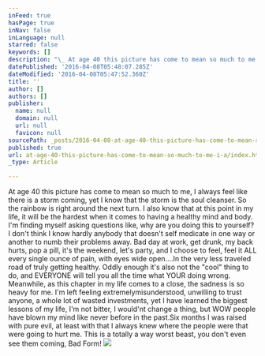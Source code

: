 ```yaml
---
inFeed: true
hasPage: true
inNav: false
inLanguage: null
starred: false
keywords: []
description: "\_ At age 40 this picture has come to mean so much to me, I always feel like there\_is a storm coming, yet I know that the storm is the soul cleanser. So the rainbow is right around the next turn. I also know that at this point in my life, it will be the hardest when\_it comes to having a healthy mind and body. I'm finding myself asking questions like, why are you doing this to yourself? I don't think I know hardly anybody that doesn't self medicate in one way or another to numb their\_problems\_away. Bad day at work, get drunk, my back hurts, pop a pill, it's the weekend, let's party, and I choose to feel, feel it ALL every single ounce of pain, with eyes wide open....In the very less traveled road of truly getting healthy. Oddly enough it's\_also not the \"cool\" thing to do, and EVERYONE will tell you all the time what YOUR doing wrong. \_Meanwhile, as\_this chapter in my life comes to a close, the\_sadness is so heavy for me. I'm left\_feeling \_extremelymisunderstood, unwilling to trust anyone, \_a whole lot of wasted investments, yet I\_have learned the biggest lessons of my life, I'm not bitter, I would'nt\_change a thing, but WOW people have blown my mind like never before in the past.Six months I \_was raised with pure evil, at least with that I always knew where the people were that were going to hurt me. This is a totally way worst beast, you don't even see them coming, Bad Form!"
datePublished: '2016-04-08T05:48:07.285Z'
dateModified: '2016-04-08T05:47:52.360Z'
title: ''
author: []
authors: []
publisher:
  name: null
  domain: null
  url: null
  favicon: null
sourcePath: _posts/2016-04-08-at-age-40-this-picture-has-come-to-mean-so-much-to-me-i-a.md
published: true
url: at-age-40-this-picture-has-come-to-mean-so-much-to-me-i-a/index.html
_type: Article

---
```

At age 40 this picture has come to mean so much to me, I always feel like there is a storm coming, yet I know that the storm is the soul cleanser. So the rainbow is right around the next turn. I also know that at this point in my life, it will be the hardest when it comes to having a healthy mind and body. I'm finding myself asking questions like, why are you doing this to yourself? I don't think I know hardly anybody that doesn't self medicate in one way or another to numb their problems away. Bad day at work, get drunk, my back hurts, pop a pill, it's the weekend, let's party, and I choose to feel, feel it ALL every single ounce of pain, with eyes wide open....In the very less traveled road of truly getting healthy. Oddly enough it's also not the "cool" thing to do, and EVERYONE will tell you all the time what YOUR doing wrong.  Meanwhile, as this chapter in my life comes to a close, the sadness is so heavy for me. I'm left feeling  extremelymisunderstood, unwilling to trust anyone,  a whole lot of wasted investments, yet I have learned the biggest lessons of my life, I'm not bitter, I would'nt change a thing, but WOW people have blown my mind like never before in the past.Six months I was raised with pure evil, at least with that I always knew where the people were that were going to hurt me. This is a totally a way worst beast, you don't even see them coming, Bad Form!
![](https://the-grid-user-content.s3-us-west-2.amazonaws.com/c0a50956-98ec-4e25-831a-08000842dc5a.png)